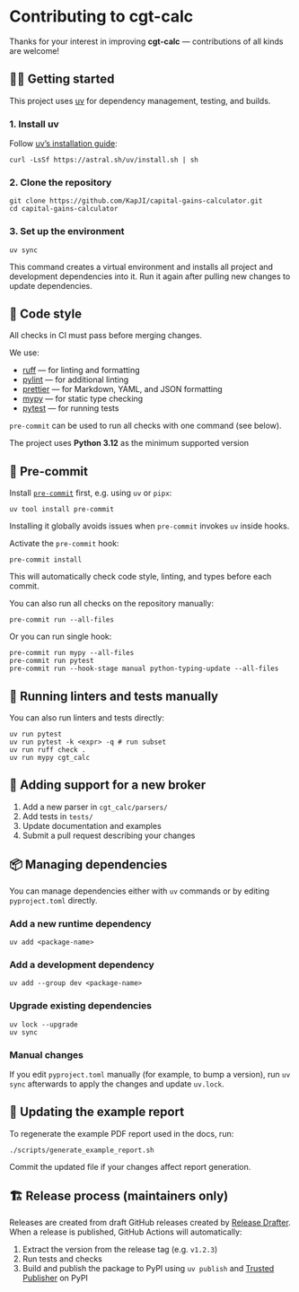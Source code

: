 # Contributing to cgt-calc

Thanks for your interest in improving **cgt-calc** — contributions of all kinds are welcome!

## 🧑‍💻 Getting started

This project uses [uv](https://docs.astral.sh/uv/) for dependency management, testing, and builds.

### 1. Install uv

Follow [uv’s installation guide](https://docs.astral.sh/uv/getting-started/installation/):

```shell
curl -LsSf https://astral.sh/uv/install.sh | sh
```

### 2. Clone the repository

```shell
git clone https://github.com/KapJI/capital-gains-calculator.git
cd capital-gains-calculator
```

### 3. Set up the environment

```shell
uv sync
```

This command creates a virtual environment and installs all project and development dependencies into it.
Run it again after pulling new changes to update dependencies.

## 🧱 Code style

All checks in CI must pass before merging changes.

We use:

-   [ruff](https://docs.astral.sh/ruff/) — for linting and formatting
-   [pylint](https://pylint.readthedocs.io/en/stable/) — for additional linting
-   [prettier](https://prettier.io/) — for Markdown, YAML, and JSON formatting
-   [mypy](https://mypy-lang.org/) — for static type checking
-   [pytest](https://docs.pytest.org/) — for running tests

`pre-commit` can be used to run all checks with one command (see below).

The project uses **Python 3.12** as the minimum supported version

## 🚸 Pre-commit

Install [`pre-commit`](https://pre-commit.com/#install) first, e.g. using `uv` or `pipx`:

```shell
uv tool install pre-commit
```

Installing it globally avoids issues when `pre-commit` invokes `uv` inside hooks.

Activate the `pre-commit` hook:

```shell
pre-commit install
```

This will automatically check code style, linting, and types before each commit.

You can also run all checks on the repository manually:

```shell
pre-commit run --all-files
```

Or you can run single hook:

```shell
pre-commit run mypy --all-files
pre-commit run pytest
pre-commit run --hook-stage manual python-typing-update --all-files
```

## 🧹 Running linters and tests manually

You can also run linters and tests directly:

```shell
uv run pytest
uv run pytest -k <expr> -q # run subset
uv run ruff check .
uv run mypy cgt_calc
```

## 🧩 Adding support for a new broker

1. Add a new parser in `cgt_calc/parsers/`
2. Add tests in `tests/`
3. Update documentation and examples
4. Submit a pull request describing your changes

## 📦 Managing dependencies

You can manage dependencies either with `uv` commands or by editing `pyproject.toml` directly.

### Add a new runtime dependency

```shell
uv add <package-name>
```

### Add a development dependency

```shell
uv add --group dev <package-name>
```

### Upgrade existing dependencies

```shell
uv lock --upgrade
uv sync
```

### Manual changes

If you edit `pyproject.toml` manually (for example, to bump a version),
run `uv sync` afterwards to apply the changes and update `uv.lock`.

## 🧾 Updating the example report

To regenerate the example PDF report used in the docs, run:

```shell
./scripts/generate_example_report.sh
```

Commit the updated file if your changes affect report generation.

## 🏗️ Release process (maintainers only)

Releases are created from draft GitHub releases created by [Release Drafter](https://github.com/release-drafter/release-drafter).
When a release is published, GitHub Actions will automatically:

1. Extract the version from the release tag (e.g. `v1.2.3`)
2. Run tests and checks
3. Build and publish the package to PyPI using `uv publish` and [Trusted Publisher](https://docs.pypi.org/trusted-publishers/) on PyPI
